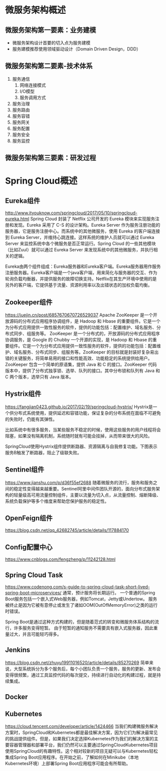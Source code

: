 # 微服务架构概述
## 微服务架构第一要素：业务建模
- 微服务架构设计首要的切入点为服务建模
- 服务建模推荐使用领域驱动设计（Domain Driven Design，DDD）
## 微服务架构第二要素-技术体系
1. 服务通信
    1. 网络连接模式
    2. I/O模型
    3. 服务调用方式
2. 服务治理
3. 服务路由
4. 服务容错
5. 服务网关
6. 服务配置
7. 服务安全
8. 服务监控
## 微服务架构第三要素：研发过程

# Spring Cloud概述

## Eureka组件
http://www.ityouknow.com/springcloud/2017/05/10/springcloud-eureka.html
Spring Cloud 封装了 Netflix 公司开发的 Eureka 模块来实现服务注册和发现。Eureka 采用了 C-S 的设计架构。Eureka Server 作为服务注册功能的服务器，它是服务注册中心。而系统中的其他微服务，使用 Eureka 的客户端连接到 Eureka Server，并维持心跳连接。这样系统的维护人员就可以通过 Eureka Server 来监控系统中各个微服务是否正常运行。Spring Cloud 的一些其他模块（比如Zuul）就可以通过 Eureka Server 来发现系统中的其他微服务，并执行相关的逻辑。

Eureka由两个组件组成：Eureka服务器和Eureka客户端。Eureka服务器用作服务注册服务器。Eureka客户端是一个java客户端，用来简化与服务器的交互、作为轮询负载均衡器，并提供服务的故障切换支持。Netflix在其生产环境中使用的是另外的客户端，它提供基于流量、资源利用率以及出错状态的加权负载均衡。
## Zookeeper组件
https://juejin.cn/post/6857670670726529037
Apache ZooKeeper 是一个开放源码的分布式应用程序协调组件，是 Hadoop 和 Hbase 的重要组件。它是一个为分布式应用提供一致性服务的软件，提供的功能包括：配置维护、域名服务、分布式同步、组服务等。
ZooKeeper 是一个分布式的，开放源码的分布式应用程序协调服务，是 Google 的 Chubby 一个开源的实现，是 Hadoop 和 Hbase 的重要组件。它是一个为分布式应用提供一致性服务的软件，提供的功能包括：配置维护、域名服务、分布式同步、组服务等。ZooKeeper 的目标就是封装好复杂易出错的关键服务，将简单易用的接口和性能高效、功能稳定的系统提供给用户。ZooKeeper 包含一个简单的原语集，提供 Java 和 C 的接口。ZooKeeper 代码版本中，提供了分布式独享锁、选举、队列的接口。其中分布锁和队列有 Java 和 C 两个版本，选举只有 Java 版本。
## Hystrix组件
https://fangjian0423.github.io/2017/02/19/springcloud-hystrix/
Hystrix是一个供分布式系统使用，提供延迟和容错功能，保证复杂的分布系统在面临不可避免的失败时，仍能有其弹性。

比如系统中有很多服务，当某些服务不稳定的时候，使用这些服务的用户线程将会阻塞，如果没有隔离机制，系统随时就有可能会挂掉，从而带来很大的风险。

SpringCloud使用Hystrix组件提供断路器、资源隔离与自我修复功能。下图表示服务B触发了断路器，阻止了级联失败。
## Sentinel组件
https://www.jianshu.com/p/d36f55ef2688
随着微服务的流行，服务和服务之间的稳定性变得越来越重要。Sentinel阿里中间件团队开源的，面向分布式服务架构的轻量级高可用流量控制组件，主要以流量为切入点，从流量控制、熔断降级、系统负载保护等多个维度来帮助您保护服务的稳定性。
## OpenFeign组件
https://blog.csdn.net/qq_42682745/article/details/117884170
## Config配置中心
https://www.cnblogs.com/fengzheng/p/11242128.html
## Spring Cloud Task
https://www.codenong.com/s-guide-to-spring-cloud-task-short-lived-spring-boot-microservices/
通常，预计服务将长期运行。 一个普通的Spring Boot服务包括一个嵌入式Web服务器，例如Tomcat，Jetty或Undertow。 服务被终止是因为它被有意停止或发生了诸如OOM(OutOfMemoryError)之类的运行时错误。

Spring Boot是通过这种方式构建的，但是随着范式的转变和微服务体系结构的流行，许多服务变得短暂。 由于短暂的通知服务不需要具有嵌入式服务器，因此重量过大，并且可能轻巧得多。
## Jenkins
https://blog.csdn.net/zhuyu19911016520/article/details/85270269
简单来说，大型系统拆分为多个服务后，每个小团队负责一个服务，服务的更新、发布会变得很频繁，通过工具监控代码的每次提交，持续进行自动化的构建过程，就是持续集成。
## Docker
## Kubernetes
https://cloud.tencent.com/developer/article/1424466
当我们构建微服务解决方案时，SpringCloud和Kubernetes都是最佳解决方案，因为它们为解决最常见的挑战提供组件。但是，如果我们决定选择Kubernetes作为我们的解决方案的主要容器管理器和部署平台，我们仍然可以主要通过SpringCloudKubernetes项目使用SpringCloud的有趣特性。这个相对较新的项目无疑可以与Kubernetes轻松集成Spring Boot应用程序。在开始之前，了解如何在Minikube（本地Kubernetes环境）上部署Spring Boot应用程序可能会有所帮助。